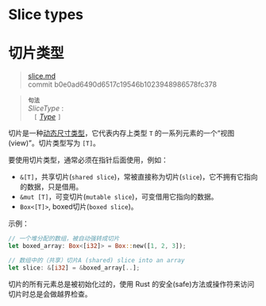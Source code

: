 # Slice types
# 切片类型

>[slice.md](https://github.com/rust-lang/reference/blob/master/src/types/slice.md)\
>commit b0e0ad6490d6517c19546b1023948986578fc378

> **<sup>句法</sup>**\
> _SliceType_ :\
> &nbsp;&nbsp; `[` [_Type_] `]`

切片是一种[动态尺寸类型][dynamically sized type]，它代表内存上类型 `T` 的一系列元素的一个“视图(view)”。切片类型写为 `[T]`。

要使用切片类型，通常必须在指针后面使用，例如：

* `&[T]`，共享切片(`shared slice`)，常被直接称为切片(`slice`)，它不拥有它指向的数据，只是借用。
* `&mut [T]`，可变切片(`mutable slice`)，可变借用它指向的数据。
* `Box<[T]>`, boxed切片(`boxed slice`)。

示例：

```rust
// 一个堆分配的数组，被自动强转成切片
let boxed_array: Box<[i32]> = Box::new([1, 2, 3]);

// 数组中的（共享）切片A (shared) slice into an array
let slice: &[i32] = &boxed_array[..];
```

切片的所有元素总是被初始化过的，使用 Rust 的安全(safe)方法或操作符来访问切片时总是会做越界检查。

[_Type_]: ../types.md#type-expressions
[dynamically sized type]: ../dynamically-sized-types.md
